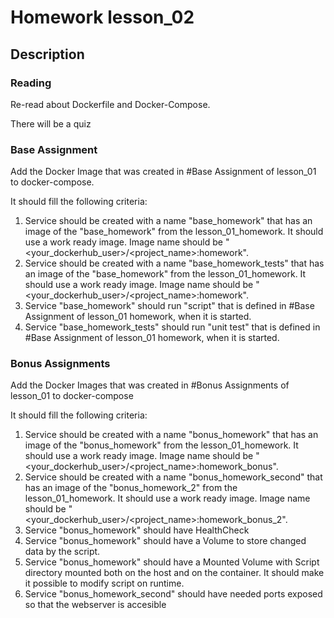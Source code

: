 # Homework lesson_02

## Description

### Reading

Re-read about Dockerfile and Docker-Compose. 

There will be a quiz

### Base Assignment

Add the Docker Image that was created in #Base Assignment of lesson_01 to docker-compose. 

It should fill the following criteria:

1. Service should be created with a name "base_homework" that has an image of the "base_homework" from 
the lesson_01_homework. It should use a work ready image. 
Image name should be "<your_dockerhub_user>/<project_name>:homework".
2. Service should be created with a name "base_homework_tests" that has an image of the "base_homework" from
the lesson_01_homework. It should use a work ready image. 
Image name should be "<your_dockerhub_user>/<project_name>:homework".
3. Service "base_homework" should run "script" that is defined in #Base Assignment of 
lesson_01 homework, when it is started.
4. Service "base_homework_tests" should run "unit test" that is defined in #Base Assignment
of lesson_01 homework, when it is started.

### Bonus Assignments

Add the Docker Images that was created in #Bonus Assignments of lesson_01 to docker-compose

It should fill the following criteria:

1. Service should be created with a name "bonus_homework" that has an image of the "bonus_homework" from 
the lesson_01_homework. It should use a work ready image. 
Image name should be "<your_dockerhub_user>/<project_name>:homework_bonus".
2. Service should be created with a name "bonus_homework_second" that has an image of the "bonus_homework_2" from
the lesson_01_homework. It should use a work ready image. 
Image name should be "<your_dockerhub_user>/<project_name>:homework_bonus_2".
3. Service "bonus_homework" should have HealthCheck
4. Service "bonus_homework" should have a Volume to store changed data by the script.
5. Service "bonus_homework" should have a Mounted Volume with Script directory mounted
both on the host and on the container. It should make it possible to modify script on runtime.
6. Service "bonus_homework_second" should have needed ports exposed so that the webserver
is accesible



